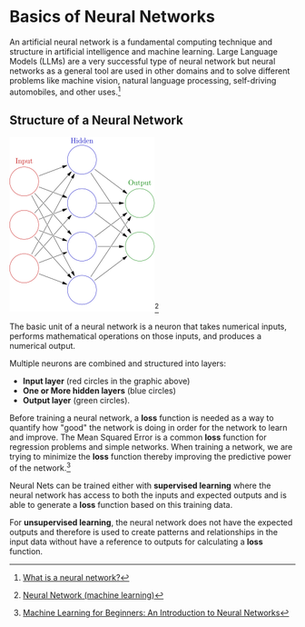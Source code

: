 # Basics of Neural Networks
An artificial neural network is a fundamental computing technique and structure 
in artificial intelligence and machine learning. Large Language Models (LLMs)
are a very successful type of neural network but neural networks as a general
tool are used in other domains and to solve different problems like machine 
vision, natural language processing, self-driving automobiles, and other uses.[^NN_BEG]

## Structure of a Neural Network
![Basic Neural Network](neural_network.png)[^WIKIPEDIA]

The basic unit of a neural network is a neuron that takes numerical inputs, performs 
mathematical operations on those inputs, and produces a numerical output. 

Multiple neurons are combined and structured into layers: 
- **Input layer** (red circles in the graphic above)
- **One or More hidden layers** (blue circles)
- **Output layer** (green circles). 

Before training a neural network, a **loss** function is needed as a way to quantify 
how "good" the network is doing in order for the network to learn and improve. The 
Mean Squared Error is a common **loss** function for regression problems and simple
networks. When training a network, we are trying to minimize the **loss** function thereby
improving the predictive power of the network.[^HOU]

Neural Nets can be trained either with **supervised learning** where the neural network 
has access to both the inputs and expected outputs and is able to generate a **loss** function
based on this training data.

For **unsupervised learning**, the neural network does not have the expected outputs and therefore
is used to create patterns and relationships in the input data without have a reference to outputs
for calculating a **loss** function.


[^NN_BEG]: [What is a neural network?](https://www.geeksforgeeks.org/neural-networks-a-beginners-guide/)
[^WIKIPEDIA]: [Neural Network (machine learning)](https://en.wikipedia.org/wiki/Neural_network_(machine_learning))
[^HOU]: [Machine Learning for Beginners: An Introduction to Neural Networks](https://victorzhou.com/blog/intro-to-neural-networks/)
